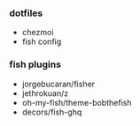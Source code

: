 ### dotfiles

- chezmoi
- fish config

### fish plugins
- jorgebucaran/fisher
- jethrokuan/z
- oh-my-fish/theme-bobthefish
- decors/fish-ghq


